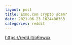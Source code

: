 ```yaml
--- 
layout: post 
title: Exmo.com crypto scam? 
date: 2021-06-23 1624488363 
categories: reddit 
--- 
```

https://redd.it/o6nwxx